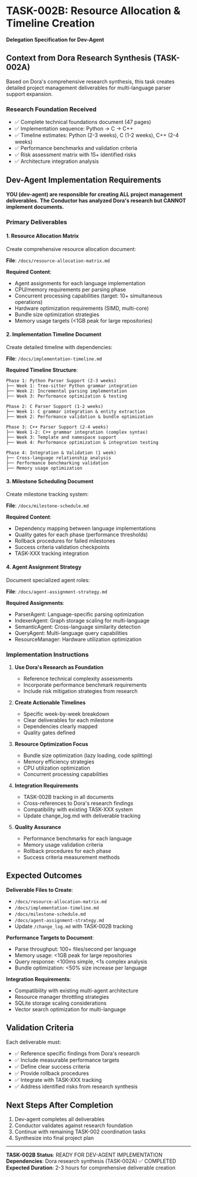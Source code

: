 # TASK-002B: Resource Allocation & Timeline Creation

**Delegation Specification for Dev-Agent**

## Context from Dora Research Synthesis (TASK-002A)

Based on Dora's comprehensive research synthesis, this task creates detailed project management deliverables for multi-language parser support expansion.

### Research Foundation Received
- ✅ Complete technical foundations document (47 pages)
- ✅ Implementation sequence: Python → C → C++
- ✅ Timeline estimates: Python (2-3 weeks), C (1-2 weeks), C++ (2-4 weeks)
- ✅ Performance benchmarks and validation criteria
- ✅ Risk assessment matrix with 15+ identified risks
- ✅ Architecture integration analysis

## Dev-Agent Implementation Requirements

**YOU (dev-agent) are responsible for creating ALL project management deliverables.**
**The Conductor has analyzed Dora's research but CANNOT implement documents.**

### Primary Deliverables

#### 1. Resource Allocation Matrix
Create comprehensive resource allocation document:

**File**: `/docs/resource-allocation-matrix.md`

**Required Content**:
- Agent assignments for each language implementation
- CPU/memory requirements per parsing phase
- Concurrent processing capabilities (target: 10+ simultaneous operations)
- Hardware optimization requirements (SIMD, multi-core)
- Bundle size optimization strategies
- Memory usage targets (<1GB peak for large repositories)

#### 2. Implementation Timeline Document
Create detailed timeline with dependencies:

**File**: `/docs/implementation-timeline.md`

**Required Timeline Structure**:
```
Phase 1: Python Parser Support (2-3 weeks)
├── Week 1: Tree-sitter Python grammar integration
├── Week 2: Incremental parsing implementation
├── Week 3: Performance optimization & testing

Phase 2: C Parser Support (1-2 weeks)
├── Week 1: C grammar integration & entity extraction
├── Week 2: Performance validation & bundle optimization

Phase 3: C++ Parser Support (2-4 weeks)
├── Week 1-2: C++ grammar integration (complex syntax)
├── Week 3: Template and namespace support
├── Week 4: Performance optimization & integration testing

Phase 4: Integration & Validation (1 week)
├── Cross-language relationship analysis
├── Performance benchmarking validation
├── Memory usage optimization
```

#### 3. Milestone Scheduling Document
Create milestone tracking system:

**File**: `/docs/milestone-schedule.md`

**Required Content**:
- Dependency mapping between language implementations
- Quality gates for each phase (performance thresholds)
- Rollback procedures for failed milestones
- Success criteria validation checkpoints
- TASK-XXX tracking integration

#### 4. Agent Assignment Strategy
Document specialized agent roles:

**File**: `/docs/agent-assignment-strategy.md`

**Required Assignments**:
- ParserAgent: Language-specific parsing optimization
- IndexerAgent: Graph storage scaling for multi-language
- SemanticAgent: Cross-language similarity detection
- QueryAgent: Multi-language query capabilities
- ResourceManager: Hardware utilization optimization

### Implementation Instructions

1. **Use Dora's Research as Foundation**
   - Reference technical complexity assessments
   - Incorporate performance benchmark requirements
   - Include risk mitigation strategies from research

2. **Create Actionable Timelines**
   - Specific week-by-week breakdown
   - Clear deliverables for each milestone
   - Dependencies clearly mapped
   - Quality gates defined

3. **Resource Optimization Focus**
   - Bundle size optimization (lazy loading, code splitting)
   - Memory efficiency strategies
   - CPU utilization optimization
   - Concurrent processing capabilities

4. **Integration Requirements**
   - TASK-002B tracking in all documents
   - Cross-references to Dora's research findings
   - Compatibility with existing TASK-XXX system
   - Update change_log.md with deliverable tracking

5. **Quality Assurance**
   - Performance benchmarks for each language
   - Memory usage validation criteria
   - Rollback procedures for each phase
   - Success criteria measurement methods

## Expected Outcomes

**Deliverable Files to Create**:
- `/docs/resource-allocation-matrix.md`
- `/docs/implementation-timeline.md`
- `/docs/milestone-schedule.md`
- `/docs/agent-assignment-strategy.md`
- Update `/change_log.md` with TASK-002B tracking

**Performance Targets to Document**:
- Parse throughput: 100+ files/second per language
- Memory usage: <1GB peak for large repositories
- Query response: <100ms simple, <1s complex analysis
- Bundle optimization: <50% size increase per language

**Integration Requirements**:
- Compatibility with existing multi-agent architecture
- Resource manager throttling strategies
- SQLite storage scaling considerations
- Vector search optimization for multi-language

## Validation Criteria

Each deliverable must:
- ✅ Reference specific findings from Dora's research
- ✅ Include measurable performance targets
- ✅ Define clear success criteria
- ✅ Provide rollback procedures
- ✅ Integrate with TASK-XXX tracking
- ✅ Address identified risks from research synthesis

## Next Steps After Completion

1. Dev-agent completes all deliverables
2. Conductor validates against research foundation
3. Continue with remaining TASK-002 coordination tasks
4. Synthesize into final project plan

---
**TASK-002B Status**: READY FOR DEV-AGENT IMPLEMENTATION
**Dependencies**: Dora research synthesis (TASK-002A) ✅ COMPLETED
**Expected Duration**: 2-3 hours for comprehensive deliverable creation